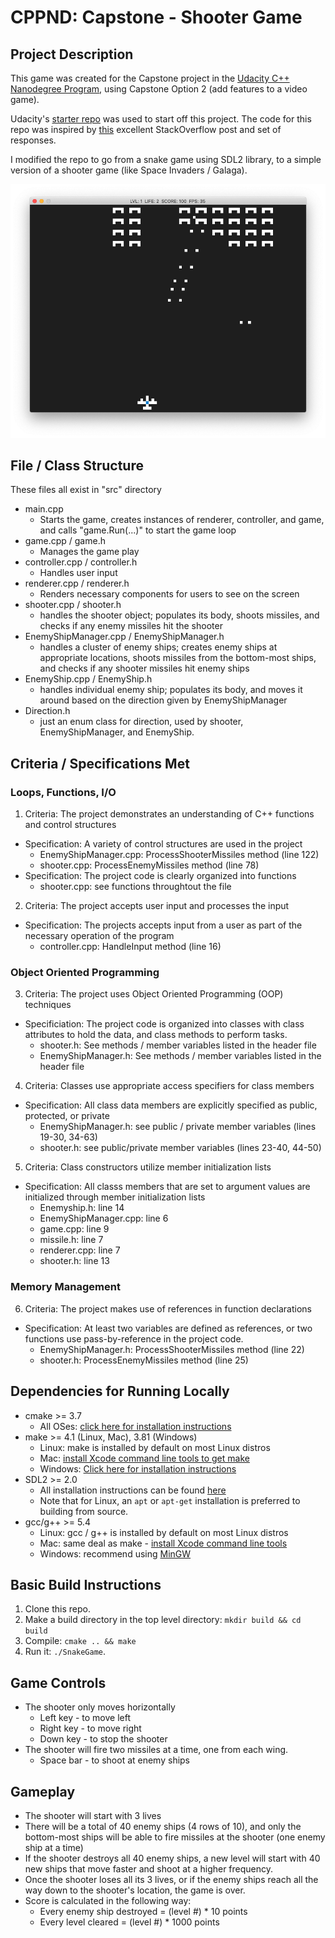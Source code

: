 # CPPND: Capstone - Shooter Game

## Project Description

This game was created for the Capstone project in the [Udacity C++ Nanodegree Program](https://www.udacity.com/course/c-plus-plus-nanodegree--nd213), using Capstone Option 2 (add features to a video game).

Udacity's [starter repo](https://github.com/udacity/CppND-Capstone-Snake-Game) was used to start off this project. The code for this repo was inspired by [this](https://codereview.stackexchange.com/questions/212296/snake-game-in-c-with-sdl) excellent StackOverflow post and set of responses.

I modified the repo to go from a snake game using SDL2 library, to a simple version of a shooter game (like Space Invaders / Galaga).

<img src="shooter_game.png"/>

## File / Class Structure
These files all exist in "src" directory
* main.cpp
  * Starts the game, creates instances of renderer, controller, and game, and calls "game.Run(...)" to start the game loop
* game.cpp / game.h
  * Manages the game play
* controller.cpp / controller.h
  * Handles user input
* renderer.cpp / renderer.h
  * Renders necessary components for users to see on the screen
* shooter.cpp / shooter.h
  * handles the shooter object; populates its body, shoots missiles, and checks if any enemy missiles hit the shooter
* EnemyShipManager.cpp / EnemyShipManager.h
  * handles a cluster of enemy ships; creates enemy ships at appropriate locations, shoots missiles from the bottom-most ships, and checks if any shooter missiles hit enemy ships 
* EnemyShip.cpp / EnemyShip.h
  * handles individual enemy ship; populates its body, and moves it around based on the direction given by EnemyShipManager 
* Direction.h
  * just an enum class for direction, used by shooter, EnemyShipManager, and EnemyShip.

## Criteria / Specifications Met
### Loops, Functions, I/O
1. Criteria: The project demonstrates an understanding of C++ functions and control structures
  * Specification: A variety of control structures are used in the project
    * EnemyShipManager.cpp: ProcessShooterMissiles method (line 122)
    * shooter.cpp: ProcessEnemyMissiles method (line 78)
  * Specification: The project code is clearly organized into functions
    * shooter.cpp: see functions throughtout the file 
2. Criteria: The project accepts user input and processes the input
  * Specification: The projects accepts input from a user as part of the necessary operation of the program
    * controller.cpp: HandleInput method (line 16) 
### Object Oriented Programming
3. Criteria: The project uses Object Oriented Programming (OOP) techniques
  * Specificiation: The project code is organized into classes with class attributes to hold the data, and class methods to perform tasks.
    * shooter.h: See methods / member variables listed in the header file
    * EnemyShipManager.h: See methods / member variables listed in the header file  
4. Criteria: Classes use appropriate access specifiers for class members
  * Specification: All class data members are explicitly specified as public, protected, or private
    * EnemyShipManager.h: see public / private member variables (lines 19-30, 34-63) 
    * shooter.h: see public/private member variables (lines 23-40, 44-50)
5. Criteria: Class constructors utilize member initialization lists
  * Specification: All classs members that are set to argument values are initialized through member initialization lists
    * Enemyship.h: line 14
    * EnemyShipManager.cpp: line 6
    * game.cpp: line 9
    * missile.h: line 7
    * renderer.cpp: line 7
    * shooter.h: line 13
### Memory Management
6. Criteria: The project makes use of references in function declarations
  * Specification: At least two variables are defined as references, or two functions use pass-by-reference in the project code.
    * EnemyShipManager.h: ProcessShooterMissiles method (line 22)
    * shooter.h: ProcessEnemyMissiles method (line 25)
 
## Dependencies for Running Locally
* cmake >= 3.7
  * All OSes: [click here for installation instructions](https://cmake.org/install/)
* make >= 4.1 (Linux, Mac), 3.81 (Windows)
  * Linux: make is installed by default on most Linux distros
  * Mac: [install Xcode command line tools to get make](https://developer.apple.com/xcode/features/)
  * Windows: [Click here for installation instructions](http://gnuwin32.sourceforge.net/packages/make.htm)
* SDL2 >= 2.0
  * All installation instructions can be found [here](https://wiki.libsdl.org/Installation)
  * Note that for Linux, an `apt` or `apt-get` installation is preferred to building from source.
* gcc/g++ >= 5.4
  * Linux: gcc / g++ is installed by default on most Linux distros
  * Mac: same deal as make - [install Xcode command line tools](https://developer.apple.com/xcode/features/)
  * Windows: recommend using [MinGW](http://www.mingw.org/)

## Basic Build Instructions

1. Clone this repo.
2. Make a build directory in the top level directory: `mkdir build && cd build`
3. Compile: `cmake .. && make`
4. Run it: `./SnakeGame`.

## Game Controls
* The shooter only moves horizontally
  * Left key - to move left
  * Right key - to move right
  * Down key - to stop the shooter
* The shooter will fire two missiles at a time, one from each wing.
  * Space bar - to shoot at enemy ships
 
## Gameplay
* The shooter will start with 3 lives
* There will be a total of 40 enemy ships (4 rows of 10), and only the bottom-most ships will be able to fire missiles at the shooter (one enemy ship at a time)
* If the shooter destroys all 40 enemy ships, a new level will start with 40 new ships that move faster and shoot at a higher frequency.
* Once the shooter loses all its 3 lives, or if the enemy ships reach all the way down to the shooter's location, the game is over.
* Score is calculated in the following way:
  * Every enemy ship destroyed = (level #) * 10 points
  * Every level cleared = (level #) * 1000 points

